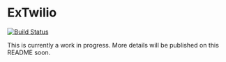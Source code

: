 ExTwilio
========
[![Build Status](https://travis-ci.org/danielberkompas/ex_twilio.svg)](https://travis-ci.org/danielberkompas/ex_twilio)

This is currently a work in progress. More details will be published on this
README soon.
